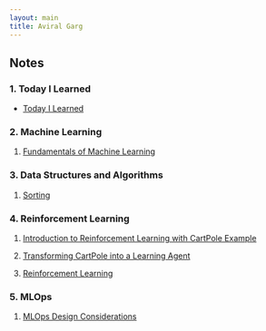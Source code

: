 ```yaml
---
layout: main
title: Aviral Garg
---
```


## Notes

### 1. Today I Learned

- [Today I Learned](./notes/TIL.md)

### 2. Machine Learning
1. [Fundamentals of Machine Learning](./notes/ml/1_fundamentals.md)

### 3. Data Structures and Algorithms
1. [Sorting](./notes/dsa/1_sorting.md)

### 4. Reinforcement Learning
1. [Introduction to Reinforcement Learning with CartPole Example](./notes/reinforcement/1_cartpole.md) 
<!-- TODO: run this for 1000 episodes and add training log and stats (highest reward so far and graph of rewards over time) -->
2. [Transforming CartPole into a Learning Agent](./notes/reinforcement/2_cartpole_agent.md)
<!-- TODO: add training log and stats (highest reward so far and graph of rewards over time) -->
3. [Reinforcement Learning](./notes/reinforcement/3_rl.md)

### 5. MLOps
1. [MLOps Design Considerations](./notes/mlops/1_MLOps_design_considerations.md)

<!-- ALL: TODO: Also change the names of the cartpole windows -->

